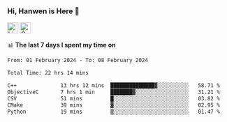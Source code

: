 ### Hi, Hanwen is Here 👋
<p>
	<a href="https://www.linkedin.com/in/liu-hanwen/"><img src="https://img.shields.io/badge/@hanwen-0A66C2?style=flat&logo=LinkedIn&logoColor=white" alt="Linkedin"  height="25px"/></a> 
	<a href="https://scholar.google.com/citations?user=HDF0su0AAAAJ"><img src="https://img.shields.io/badge/scholar-4385FE.svg?&style=plastic&logo=google-scholar&logoColor=white" alt="Google Scholar" height="25px"> </a>
</p>

📊 **The last 7 days I spent my time on** 
<!--START_SECTION:waka-->

```txt
From: 01 February 2024 - To: 08 February 2024

Total Time: 22 hrs 14 mins

C++              13 hrs 12 mins  ██████████████▓░░░░░░░░░░   58.71 %
ObjectiveC       7 hrs 1 min     ███████▓░░░░░░░░░░░░░░░░░   31.21 %
CSV              51 mins         █░░░░░░░░░░░░░░░░░░░░░░░░   03.82 %
CMake            39 mins         ▓░░░░░░░░░░░░░░░░░░░░░░░░   02.95 %
Python           19 mins         ▒░░░░░░░░░░░░░░░░░░░░░░░░   01.47 %
```

<!--END_SECTION:waka-->


<!--
**david990917/david990917** is a ✨ _special_ ✨ repository because its `README.md` (this file) appears on your GitHub profile.

Here are some ideas to get you started:

- 🔭 I’m currently working on ...
- 🌱 I’m currently learning ...
- 👯 I’m looking to collaborate on ...
- 🤔 I’m looking for help with ...
- 💬 Ask me about ...
- 📫 How to reach me: ...
- 😄 Pronouns: ...
- ⚡ Fun fact: ...
-->
